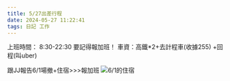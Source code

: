 ```yaml
---
title: 5/27出差行程
date: 2024-05-27 11:22:41
tags: 日記 工作
---
```

上班時間： 8:30-22:30
要記得報加班！
車資：高鐵*2+去計程車(收據255) +回程(叫uber)

跟JJ報告6/1場撤+住宿>>>報加班
![6/1的住宿](gs://hexo-img.appspot.com/S__72679430.jpg)